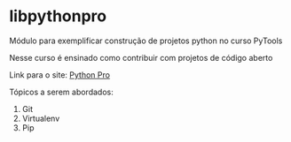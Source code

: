 # libpythonpro
Módulo para exemplificar construção de projetos python no curso PyTools

Nesse curso é ensinado como contribuir com projetos de código aberto

Link para o site: [Python Pro](https://www.dev.pro.br/)

Tópicos a serem abordados:
1. Git
2. Virtualenv
3. Pip
